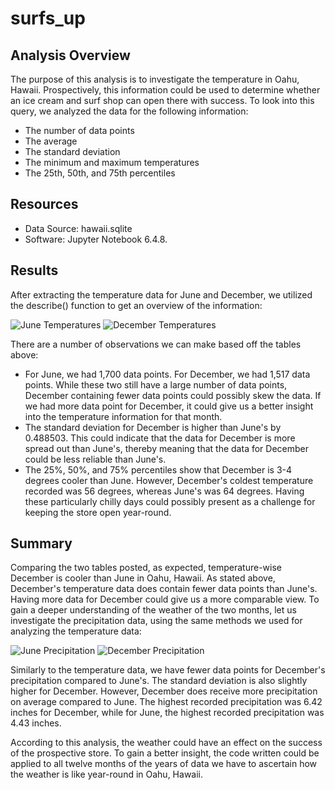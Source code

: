 # surfs_up
## Analysis Overview
The purpose of this analysis is to investigate the temperature in Oahu, Hawaii. Prospectively, this information could be used to determine whether an ice cream and surf shop can open there with success. To look into this query, we analyzed the data for the following information:
  * The number of data points
  * The average
  * The standard deviation
  * The minimum and maximum temperatures
  * The 25th, 50th, and 75th percentiles

## Resources
  * Data Source: hawaii.sqlite
  * Software: Jupyter Notebook 6.4.8.

## Results
After extracting the temperature data for June and December, we utilized the describe() function to get an overview of the information:

![June Temperatures](https://user-images.githubusercontent.com/106129195/184059392-169b94b7-3987-4f1d-9c37-fa0505617361.png) ![December Temperatures](https://user-images.githubusercontent.com/106129195/184059459-1af0cccb-35d2-4c79-a417-e6b13b4be9a1.png)

There are a number of observations we can make based off the tables above:
  * For June, we had 1,700 data points. For December, we had 1,517 data points. While these two still have a large number of data points, December containing fewer data points could possibly skew the data. If we had more data point for December, it could give us a better insight into the temperature information for that month.
  * The standard deviation for December is higher than June's by 0.488503. This could indicate that the data for December is more spread out than June's, thereby meaning that the data for December could be less reliable than June's.
  * The 25%, 50%, and 75% percentiles show that December is 3-4 degrees cooler than June. However, December's coldest temperature recorded was 56 degrees, whereas June's was 64 degrees. Having these particularly chilly days could possibly present as a challenge for keeping the store open year-round.
  
## Summary
Comparing the two tables posted, as expected, temperature-wise December is cooler than June in Oahu, Hawaii. As stated above, December's temperature data does contain fewer data points than June's. Having more data for December could give us a more comparable view. To gain a deeper understanding of the weather of the two months, let us investigate the precipitation data, using the same methods we used for analyzing the temperature data:

![June Precipitation](https://user-images.githubusercontent.com/106129195/184063605-d6da3237-7133-42ef-8bb2-41a05653e301.png) ![December Precipitation](https://user-images.githubusercontent.com/106129195/184063705-84d35e6f-8088-4219-b7d1-f43d6e4948b1.png)

Similarly to the temperature data, we have fewer data points for December's precipitation compared to June's. The standard deviation is also slightly higher for December. However, December does receive more precipitation on average compared to June. The highest recorded precipitation was 6.42 inches for December, while for June, the highest recorded precipitation was 4.43 inches.

According to this analysis, the weather could have an effect on the success of the prospective store. To gain a better insight, the code written could be applied to all twelve months of the years of data we have to ascertain how the weather is like year-round in Oahu, Hawaii.
